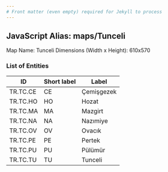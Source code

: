 ```yaml
---
# Front matter (even empty) required for Jekyll to process
---
```


## JavaScript Alias: maps/Tunceli

Map Name: Tunceli
Dimensions (Width x Height): 610x570





### List of Entities

ID | Short label | Label
---|---|---|
TR.TC.CE | CE | Çemişgezek
TR.TC.HO | HO | Hozat
TR.TC.MA | MA | Mazgirt
TR.TC.NA | NA | Nazımiye		
TR.TC.OV | OV | Ovacık
TR.TC.PE | PE | Pertek
TR.TC.PU | PU | Pülümür
TR.TC.TU | TU | Tunceli
